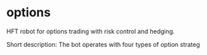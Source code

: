 # options
HFT robot for options trading with risk control and hedging.

Short description:
The bot operates with four types of option strateg